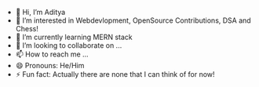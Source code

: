 - 👋 Hi, I’m Aditya 
- 👀 I’m interested in Webdevlopment, OpenSource Contributions, DSA and Chess!
- 🌱 I’m currently learning MERN stack
- 💞️ I’m looking to collaborate on ...
- 📫 How to reach me ...
- 😄 Pronouns: He/Him
- ⚡ Fun fact: Actually there are none that I can think of for now!

<!---
gitit24x7/gitit24x7 is a ✨ special ✨ repository because its `README.md` (this file) appears on your GitHub profile.
You can click the Preview link to take a look at your changes.
--->
